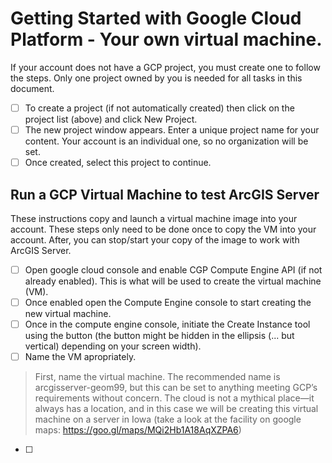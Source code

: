 # Getting Started with Google Cloud Platform - Your own virtual machine.
If your account does not have a GCP project, you must create one to follow the steps. Only one project owned by you is needed for all tasks in this document.
- [ ] To create a project (if not automatically created) then click on the project list (above) and click New Project.
- [ ] The new project window appears. Enter a unique project name for your content. Your account is an individual one, so no organization will be set.
- [ ] Once created, select this project to continue.

## Run a GCP Virtual Machine to test ArcGIS Server
These instructions copy and launch a virtual machine image into your account. These steps only need to be done once to copy the VM into your account. After, you can stop/start your copy of the image to work with ArcGIS Server.

- [ ] Open google cloud console and enable CGP Compute Engine API (if not already enabled). This is what will be used to create the virtual machine (VM).
- [ ] Once enabled open the Compute Engine console to start creating the new virtual machine.
- [ ] Once in the compute engine console, initiate the Create Instance tool using the button (the button might be hidden in the ellipsis (... but vertical) depending on your screen width).
- [ ] Name the VM apropriately.
> First, name the virtual machine. The recommended name is arcgisserver-geom99, but this can be set to anything meeting GCP’s requirements without concern.
> The cloud is not a mythical place—it always has a location, and in this case we will be creating this virtual machine on a server in Iowa (take a look at the facility on google maps: https://goo.gl/maps/MQi2Hb1A18AqXZPA6)
- [ ]  

